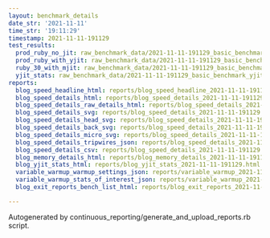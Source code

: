 ```yaml
---
layout: benchmark_details
date_str: '2021-11-11'
time_str: '19:11:29'
timestamp: 2021-11-11-191129
test_results:
  prod_ruby_no_jit: raw_benchmark_data/2021-11-11-191129_basic_benchmark_prod_ruby_no_jit.json
  prod_ruby_with_yjit: raw_benchmark_data/2021-11-11-191129_basic_benchmark_prod_ruby_with_yjit.json
  ruby_30_with_mjit: raw_benchmark_data/2021-11-11-191129_basic_benchmark_ruby_30_with_mjit.json
  yjit_stats: raw_benchmark_data/2021-11-11-191129_basic_benchmark_yjit_stats.json
reports:
  blog_speed_headline_html: reports/blog_speed_headline_2021-11-11-191129.html
  blog_speed_details_html: reports/blog_speed_details_2021-11-11-191129.html
  blog_speed_details_raw_details_html: reports/blog_speed_details_2021-11-11-191129.raw_details.html
  blog_speed_details_svg: reports/blog_speed_details_2021-11-11-191129.svg
  blog_speed_details_head_svg: reports/blog_speed_details_2021-11-11-191129.head.svg
  blog_speed_details_back_svg: reports/blog_speed_details_2021-11-11-191129.back.svg
  blog_speed_details_micro_svg: reports/blog_speed_details_2021-11-11-191129.micro.svg
  blog_speed_details_tripwires_json: reports/blog_speed_details_2021-11-11-191129.tripwires.json
  blog_speed_details_csv: reports/blog_speed_details_2021-11-11-191129.csv
  blog_memory_details_html: reports/blog_memory_details_2021-11-11-191129.html
  blog_yjit_stats_html: reports/blog_yjit_stats_2021-11-11-191129.html
  variable_warmup_warmup_settings_json: reports/variable_warmup_2021-11-11-191129.warmup_settings.json
  variable_warmup_stats_of_interest_json: reports/variable_warmup_2021-11-11-191129.stats_of_interest.json
  blog_exit_reports_bench_list_html: reports/blog_exit_reports_2021-11-11-191129.bench_list.html

---
```

Autogenerated by continuous_reporting/generate_and_upload_reports.rb script.
